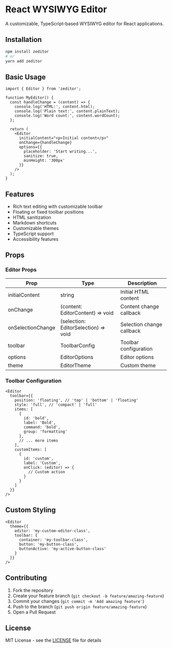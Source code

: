 # React WYSIWYG Editor

A customizable, TypeScript-based WYSIWYG editor for React applications.

## Installation

```bash
npm install zeditor
# or
yarn add zeditor
```

## Basic Usage

```tsx
import { Editor } from 'zeditor';

function MyEditor() {
  const handleChange = (content) => {
    console.log('HTML:', content.html);
    console.log('Plain text:', content.plainText);
    console.log('Word count:', content.wordCount);
  };

  return (
    <Editor
      initialContent="<p>Initial content</p>"
      onChange={handleChange}
      options={{
        placeholder: 'Start writing...',
        sanitize: true,
        minHeight: '300px'
      }}
    />
  );
}
```

## Features

- Rich text editing with customizable toolbar
- Floating or fixed toolbar positions
- HTML sanitization
- Markdown shortcuts
- Customizable themes
- TypeScript support
- Accessibility features

## Props

### Editor Props

| Prop | Type | Description |
|------|------|-------------|
| initialContent | string | Initial HTML content |
| onChange | (content: EditorContent) => void | Content change callback |
| onSelectionChange | (selection: EditorSelection) => void | Selection change callback |
| toolbar | ToolbarConfig | Toolbar configuration |
| options | EditorOptions | Editor options |
| theme | EditorTheme | Custom theme |

### Toolbar Configuration

```tsx
<Editor
  toolbar={{
    position: 'floating', // 'top' | 'bottom' | 'floating'
    style: 'full', // 'compact' | 'full'
    items: [
      {
        id: 'bold',
        label: 'Bold',
        command: 'bold',
        group: 'formatting'
      },
      // ... more items
    ],
    customItems: [
      {
        id: 'custom',
        label: 'Custom',
        onClick: (editor) => {
          // Custom action
        }
      }
    ]
  }}
/>
```

## Custom Styling

```tsx
<Editor
  theme={{
    editor: 'my-custom-editor-class',
    toolbar: {
      container: 'my-toolbar-class',
      button: 'my-button-class',
      buttonActive: 'my-active-button-class'
    }
  }}
/>
```

## Contributing

1. Fork the repository
2. Create your feature branch (`git checkout -b feature/amazing-feature`)
3. Commit your changes (`git commit -m 'Add amazing feature'`)
4. Push to the branch (`git push origin feature/amazing-feature`)
5. Open a Pull Request

## License

MIT License - see the [LICENSE](LICENSE) file for details